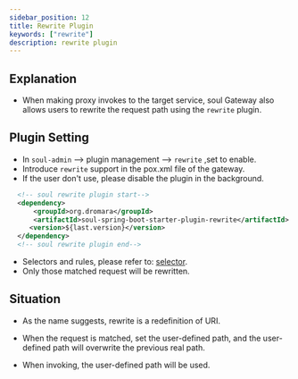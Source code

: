 ```yaml
---
sidebar_position: 12
title: Rewrite Plugin
keywords: ["rewrite"]
description: rewrite plugin
---
```


## Explanation

* When making proxy invokes to the target service, soul Gateway also allows users to rewrite the request path using the `rewrite` plugin.

## Plugin Setting

* In `soul-admin` --> plugin management --> `rewrite` ,set to enable.
* Introduce `rewrite` support in the pox.xml file of the gateway.
* If the user don't use, please disable the plugin in the background.

```xml
  <!-- soul rewrite plugin start-->
  <dependency>
      <groupId>org.dromara</groupId>
      <artifactId>soul-spring-boot-starter-plugin-rewrite</artifactId>
     <version>${last.version}</version>
  </dependency>
  <!-- soul rewrite plugin end-->
``` 

* Selectors and rules, please refer to: [selector](../admin/selector-and-rule).
* Only those matched request will be rewritten.

## Situation

* As the name suggests, rewrite is a redefinition of URI. 

* When the request is matched, set the user-defined path, and the user-defined path will overwrite the previous real path.

* When invoking, the user-defined path will be used.
